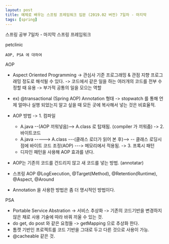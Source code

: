 ```yaml
---
layout: post
title: 예제로 배우는 스프링 프레임워크 입문 (2019.02 버전) 7일차 - 마지막
tags: [spring]
---
```


스프링 공부 7일차 - 마지막 스프링 프레임워크 

petclinic

    AOP, PSA 에 대하여

 AOP
 - Aspect Oriented Programming
  -> 관심사 기준 프로그래밍 & 관점 지향 프로그래밍 정도로 해석될 수 있다.
  -> 코드에서 같은 일을 하는 여러개의 코드를 전부 수정할 때 유용
  -> 부가적 공통의 일을 모으는 역할

 - ex) @transactional (Spring AOP) Annotation 형태
  -> stopwatch 를 통해 언제 얼마나 실행 되었는지 알고 싶을 때 모든 곳에 복사해서 넣는 것은 비효율적.

 - AOP 방법
  -> 1. 컴파일
    - A.java --(AOP 끼워넣음)--> A.class 로 탑재됨. (compiler 가 끼워줌)
  -> 2. 바이트코드
    - A.java -----> A.class ---(클래스 로더가 읽어 본 후)--> -- 클래스 로딩시점에 바이트 코드 조정(AOP) ---> 메모리에서 적용됨.
  -> 3. 프록시 패턴 
    - 디자인 패턴을 사용해 AOP 효과를 낸다. 

 - AOP는 기존의 코드를 건드리지 않고 새 코드를 넣는 방법. (annotatar) 
 - 스프링 AOP @LogExecution, @Target(Method), @Retention(Runtime), @Aspect, @Around

 - Annotation 을 사용한 방법은 좀 더 명시적인 방법이다.
 
 PSA
  - Portable Service Abstration
   -> 서비스 추상화
   -> 기존의 코드기반을 변경하지 않은 채로 사용 기술에 따라 바꿔 끼울 수 있는 것.
  - do get, do post 와 같은 요청들 -> getMapping 으로 추상화 한다.
  - 톰캣 기반인 프로젝트를 코드 기반을 그대로 두고 다른 것으로 사용이 가능.
  - @cacheable 같은 것. 